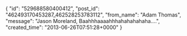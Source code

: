  {
   "id": "529688580400412",
   "post_id": "462493170453287_462528253783112",
   "from_name": "Adam Thomas",
   "message": "Jason Moreland,  Baahhhaaaahhhahahahahaha....",
   "created_time": "2013-06-26T07:51:28+0000"
 }
